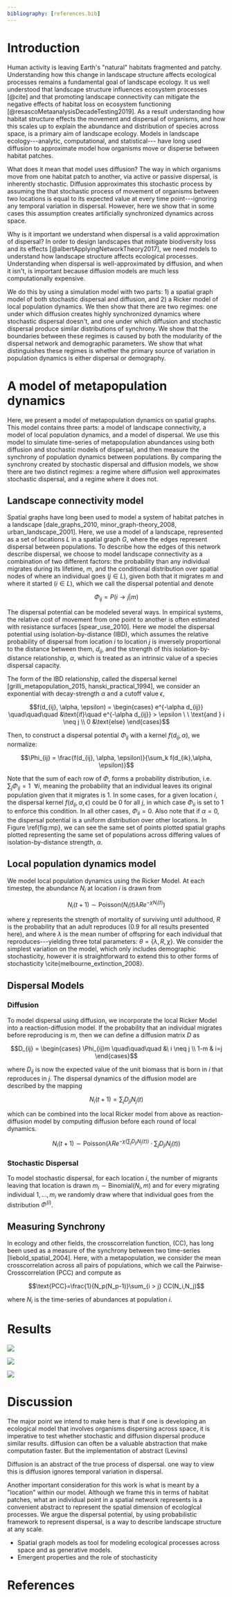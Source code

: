 ```yaml
---
bibliography: [references.bib]
---
```


# Introduction

Human activity is leaving Earth's "natural" habitats
fragmented and patchy. Understanding how this change in landscape structure affects
ecological processes remains a fundamental goal of landscape ecology. It us well
understood that landscape structure influences ecosystem processes [@cite] and
that promoting landscape connectivity can mitigate the negative effects of
habitat loss on ecosystem functioning [@resascoMetaanalysisDecadeTesting2019].
As a result understanding how habitat structure effects the movement and
dispersal of organisms, and how this scales up to explain the abundance and
distribution of species across space, is a primary aim of landscape ecology.
Models in landscape ecology---analytic, computational, and statistical--- have
long used diffusion to approximate model how organisms move or disperse between
habitat patches.

What does it mean that model uses diffusion? The way in which
organisms move from one habitat patch to another, via active or passive
dispersal, is inherently stochastic. Diffusion approximates this stochastic
process by assuming the that stochastic process of movement of organisms between
two locations is equal to its expected value at every time point---ignoring any
temporal variation in dispersal. However, here we show that in some cases this
assumption creates artificially synchronized dynamics across space.

Why is it important we understand when dispersal is a valid approximation of dispersal?
In order to design landscapes that mitigate biodiversity loss and its effects
[@albertApplyingNetworkTheory2017], we need models to understand how landscape
structure affects ecological processes. Understanding when dispersal is
well-approximated by diffusion, and when it isn't, is important because
diffusion models are much less computationally expensive.

We do this by using a simulation model with two parts: 1) a spatial graph model
of both stochastic dispersal and diffusion, and 2) a Ricker model of local
population dynamics. We then show that there are two regimes: one under which
diffusion creates highly synchronized dynamics where stochastic dispersal
doesn't, and one under which diffusion and stochastic dispersal produce similar
distributions of synchrony. We show that the boundaries between these regimes is
caused by both the modularity of the dispersal network and demographic
parameters. We show that what distinguishes these regimes is whether the primary
source of variation in population dynamics is either dispersal or demography.

# A model of metapopulation dynamics

Here, we present a model of metapopulation dynamics on spatial graphs.
This model contains three parts: a model of landscape connectivity, a model of
local population dynamics, and a model of dispersal. We use this model to
simulate time-series of metapopulation abundances using both diffusion and
stochastic models of dispersal, and then measure the synchrony of population
dynamics between populations. By comparing the synchrony created by stochastic
dispersal and diffusion models, we show there are two distinct regimes: a regime
where diffusion well approximates stochastic dispersal, and a regime where it
does not.


## Landscape connectivity model

Spatial graphs have long been used to model a system of habitat patches in a
landscape [dale_graphs_2010, minor_graph-theory_2008, urban_landscape_2001].
Here, we use a model of a landscape, represented as a set of locations $L$ in a
spatial graph $G$, where the edges represent dispersal between populations. To
describe how the edges of this network describe dispersal, we choose to model
landscape connectivity as a combination of two different factors: the
probability than any individual migrates during its lifetime, $m$, and the
conditional distribution over spatial nodes of where an individual goes ($j \in
L$), given both that it migrates $m$ and where it started ($i \in L$), which we
call the dispersal potential and denote

$$\Phi_{ij} =  P(i \to j | m)$$

The dispersal potential can be modeled several ways. In empirical systems, the
relative cost of movement from one point to another is often estimated with
resistance surfaces [spear_use_2010]. Here we model the dispersal potential
using isolation-by-distance (IBD), which assumes the relative probability of
dispersal from location $i$ to location $j$ is inversely proportional to the
distance between them, $d_{ij}$, and the strength of this isolation-by-distance
relationship, $\alpha$, which is treated as an intrinsic value of a species
dispersal capacity.

The form of the IBD relationship, called the dispersal kernel
[grilli_metapopulation_2015, hanski_practical_1994], we consider an
exponential with decay-strength $\alpha$ and a cutoff value $\epsilon$,

$$f(d_{ij}, \alpha, \epsilon) =  \begin{cases} e^{-\alpha d_{ij}}
\quad\quad\quad &\text{if}\quad e^{-\alpha d_{ij}} > \epsilon \ \ \text{and } i
\neq j \\   0 &\text{else} \end{cases}$$

Then, to construct a dispersal potential $\Phi_{ij}$ with a kernel $f(d_{ij},
\alpha)$,  we normalize:

$$\Phi_{ij} = \frac{f(d_{ij}, \alpha, \epsilon)}{\sum_k f(d_{ik},\alpha,
\epsilon)}$$

Note that the sum of each row of $\Phi$, forms a probability distribution, i.e.
$\sum_j \Phi_{ij} = 1 \ \ \forall i$, meaning the probability that an individual
leaves its original population given that it migrates is 1. In some cases, for a
given location $i$, the dispersal kernel $f(d_{ij}, \alpha, \epsilon)$ could be
$0$ for all $j$, in which case $\Phi_{ii}$ is set to $1$ to enforce this
condition. In all other cases, $\Phi_{ii}=0$. Also note that if $\alpha=0$, the
dispersal potential is a uniform distribution over other locations. In Figure
\ref{fig:mp}, we can see the same set of points plotted spatial graphs plotted
representing the same set of populations across differing values of
isolation-by-distance strength, $\alpha$.

## Local population dynamics model

We model local population dynamics using the Ricker Model. At each timestep, the
abundance $N_i$ at location $i$ is drawn from

$$N_i(t+1) \sim \text{Poisson}\bigg(N_i(t) \lambda R e^{- \chi N_i(t)}\bigg)$$

where $\chi$ represents the strength of mortality of surviving until adulthood,
$R$ is the probability that an adult reproduces ($0.9$ for all results presented
here), and where $\lambda$ is the mean number of offspring for each individual
that reproduces---yielding three total parameters: $\theta = \{\lambda, R, \chi
\}$.  We consider the simplest variation on the model, which only includes
demographic stochasticity, however it is straightforward to extend this to other
forms of stochasticity \cite{melbourne_extinction_2008}.


## Dispersal Models

### Diffusion

To model dispersal using diffusion, we incorporate the local Ricker Model into a
reaction-diffusion model. If the probability that an individual migrates before
reproducing is $m$, then we can define a diffusion matrix $D$ as

$$D_{ij} = \begin{cases} \Phi_{ij}m \quad\quad\quad &\ i \neq j \\ 1-m  & i=j \end{cases}$$

where $D_{ij}$ is now the expected value of the unit biomass that is born in $i$
that reproduces in $j$. The dispersal dynamics of the diffusion model are
described by the mapping

$$N_i(t+1) = \sum_j D_{ji} N_j(t)$$

which can be combined into the local Ricker model from above as
reaction-diffusion model by computing diffusion before each round of local
dynamics.

$$N_i(t+1) \sim \text{Poisson}\bigg( \lambda R e^{-\chi \big(\sum_j D_{ji}
N_j(t)\big)} \cdot \sum_j D_{ji} N_j(t) \bigg)$$

### Stochastic Dispersal

To model stochastic dispersal, for each location $i$, the number of migrants
leaving that location is drawn $m_{i} \sim \text{Binomial}(N_i, m)$ and for
every migrating individual $1, \dots, m_i$ we randomly draw where that
individual goes from the distribution $\Phi^{(i)}$.

## Measuring Synchrony

In ecology and other fields, the crosscorrelation function, \(CC\), has long
been used as a measure of the synchrony between two time-series
[liebold_spatial_2004]. Here, with a metapopulation, we consider the mean
crosscorrelation across all pairs of populations, which we call the
Pairwise-Crosscorrelation ($\text{PCC}$) and compute as

$$\text{PCC}=\frac{1}{N_p(N_p-1)}\sum_{i > j} CC(N_i,N_j)$$

where $N_i$ is the time-series of abundances at population $i$.

# Results

![](./figures/migration_gradient_panels.png)

![](./figures/connectivity_demography_lattice.png)

![](./figures/runtime.png)


# Discussion
The major point we intend to make here is that if one is developing an
ecological model that involves organisms dispersing across space, it is
imperative to test whether stochastic and diffusion dispersal produce similar
results. diffusion can often be a valuable abstraction that make computation
faster. But the implementation of abstract (Levins)

Diffusion is an abstract of the true process of dispersal. one way to view this is diffusion ignores temporal variation in dispersal.

Another important consideration for this work is what is meant by a "location" within
our model. Although we frame this in terms of habitat patches, what an individual point
in a spatial network represents is a convenient abstract to represent the spatial dimension
of ecologlcal processes. We argue the dispersal potential, by using probabilistic framework to
represent dispersal, is a way to describe landscape structure at any scale.

- Spatial graph models as tool for modeling ecological processes across space and as generative models.
- Emergent properties and the role of stochasticity

# References
